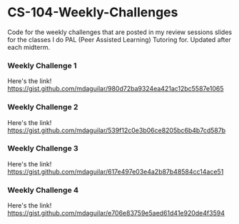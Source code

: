 # CS-104-Weekly-Challenges
Code for the weekly challenges that are posted in my review sessions slides for the classes I do PAL (Peer Assisted Learning) Tutoring for. Updated after each midterm.

### Weekly Challenge 1
Here's the link! https://gist.github.com/mdaguilar/980d72ba9324ea421ac12bc5587e1065

### Weekly Challenge 2
Here's the link! https://gist.github.com/mdaguilar/539f12c0e3b06ce8205bc6b4b7cd587b

### Weekly Challenge 3
Here's the link! https://gist.github.com/mdaguilar/617e497e03e4a2b87b48584cc14ace51

### Weekly Challenge 4
Here's the link! https://gist.github.com/mdaguilar/e706e83759e5aed61d41e920de4f3594
